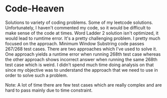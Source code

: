 # Code-Heaven
Solutions to variety of coding problems.
Some of my leetcode solutions. Unfortunately, I haven't commented my code, so it would be difficult to make sense of the code at times. 
Word Ladder 2 solution isn't optimized, it would lead to rumtime error. It's a pretty challenging problem. I pretty much focused on the approach.
Minimum Window Substring code passes 267/268 test cases. There are two approaches which I've used to solve it. One approach yields a runtime error when running 268th test case whereas the other approach shows incorrect answer when running the same 268th test case which is weird. I didn't spend much time doing analysis on that since my objective was to understand the approach that we need to use in order to solve such a problem.

Note: A lot of time there are few test cases which are really complex and are hard to pass mainly due to time constraint.
